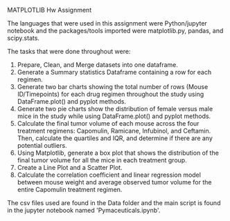  MATPLOTLIB Hw Assignment 
 
The languages that were used in this assignment were Python/jupyter notebook and the packages/tools imported were matplotlib.py, pandas, and scipy.stats.

The tasks that were done throughout were:
1) Prepare, Clean, and Merge datasets into one dataframe.
2) Generate a Summary statistics Dataframe containing a row for each regimen.
3) Generate two bar charts showing the total number of rows (Mouse ID/Timepoints) for each drug regimen throughout the study using DataFrame.plot() and pyplot methods.
4) Generate two pie charts show the distribution of female versus male mice in the study while using DataFrame.plot() and pyplot methods.
5) Calculate the final tumor volume of each mouse across the four treatment regimens: Capomulin, Ramicane, Infubinol, and Ceftamin. Then, calculate the quartiles and IQR, and determine if there are any potential outliers.
6) Using Matplotlib, generate a box plot that shows the distribution of the final tumor volume for all the mice in each treatment group.
7) Create a Line Plot and a Scatter Plot.
8) Calculate the correlation coefficient and linear regression model between mouse weight and average observed tumor volume for the entire Capomulin treatment regimen.

The csv files used are found in the Data folder and the main script is found in the jupyter notebook named 'Pymaceuticals.ipynb'.
   

